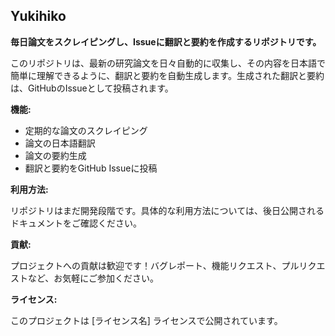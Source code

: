 ## Yukihiko

**毎日論文をスクレイピングし、Issueに翻訳と要約を作成するリポジトリです。**

このリポジトリは、最新の研究論文を日々自動的に収集し、その内容を日本語で簡単に理解できるように、翻訳と要約を自動生成します。生成された翻訳と要約は、GitHubのIssueとして投稿されます。

**機能:**

* 定期的な論文のスクレイピング
* 論文の日本語翻訳
* 論文の要約生成
* 翻訳と要約をGitHub Issueに投稿

**利用方法:**

リポジトリはまだ開発段階です。具体的な利用方法については、後日公開されるドキュメントをご確認ください。

**貢献:**

プロジェクトへの貢献は歓迎です！バグレポート、機能リクエスト、プルリクエストなど、お気軽にご参加ください。

**ライセンス:**

このプロジェクトは [ライセンス名] ライセンスで公開されています。 
